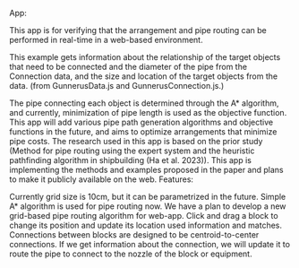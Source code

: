 App:

This app is for verifying that the arrangement and pipe routing can be performed in real-time in a web-based environment.

This example gets information about the relationship of the target objects that need to be connected and the diameter of the pipe from the Connection data, and the size and location of the target objects from the data. (from GunnerusData.js and GunnerusConnection.js.)

The pipe connecting each object is determined through the A* algorithm, and currently, minimization of pipe length is used as the objective function. This app will add various pipe path generation algorithms and objective functions in the future, and aims to optimize arrangements that minimize pipe costs. The research used in this app is based on the prior study (Method for pipe routing using the expert system and the heuristic pathfinding algorithm in shipbuilding (Ha et al. 2023)).
This app is implementing the methods and examples proposed in the paper and plans to make it publicly available on the web.
Features:

Currently grid size is 10cm, but it can be parametrized in the future.
Simple A* algorithm is used for pipe routing now.
We have a plan to develop a new grid-based pipe routing algorithm for web-app.
Click and drag a block to change its position and update its location used information and matches.
Connections between blocks are designed to be centroid-to-center connections. If we get information about the connection, we will update it to route the pipe to connect to the nozzle of the block or equipment.
